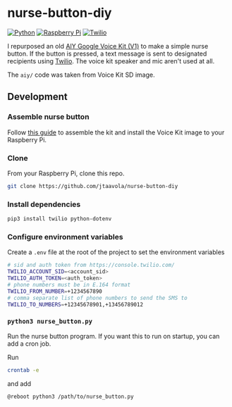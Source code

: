 # nurse-button-diy

[![Python](https://img.shields.io/badge/Python-000000?logo=python&style=for-the-badge)](https://www.python.org)
[![Raspberry Pi](https://img.shields.io/badge/Raspberry%20Pi-A22846?logo=raspberrypi&style=for-the-badge)](https://www.raspberrypi.org)
[![Twilio](https://img.shields.io/badge/Twilio-000000?logo=twilio&style=for-the-badge)](https://www.twilio.com)

I repurposed an old [AIY Google Voice Kit (V1)](https://aiyprojects.withgoogle.com/voice-v1/) to make a simple nurse button. If the button is pressed, a text message is sent to designated recipients using [Twilio](https://www.twilio.com). The voice kit speaker and mic aren't used at all.

The `aiy/` code was taken from Voice Kit SD image.

## Development

### Assemble nurse button

Follow [this guide](https://aiyprojects.withgoogle.com/voice-v1/) to assemble the kit and install the Voice Kit image to your Raspberry Pi.

### Clone

From your Raspberry Pi, clone this repo.
```sh
git clone https://github.com/jtaavola/nurse-button-diy
```

### Install dependencies

```sh
pip3 install twilio python-dotenv
```

### Configure environment variables

Create a `.env` file at the root of the project to set the environment variables
```sh
# sid and auth token from https://console.twilio.com/
TWILIO_ACCOUNT_SID=<account_sid>
TWILIO_AUTH_TOKEN=<auth_token>
# phone numbers must be in E.164 format
TWILIO_FROM_NUMBER=+1234567890
# comma separate list of phone numbers to send the SMS to
TWILIO_TO_NUMBERS=+12345678901,+13456789012
```

### `python3 nurse_button.py`

Run the nurse button program. If you want this to run on startup, you can add a cron job.

Run
```sh
crontab -e
```

and add
```
@reboot python3 /path/to/nurse_button.py
```
